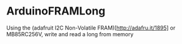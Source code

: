 # ArduinoFRAMLong
Using the (adafruit I2C Non-Volatile FRAM)[http://adafru.it/1895] or MB85RC256V, write and read a long from memory
